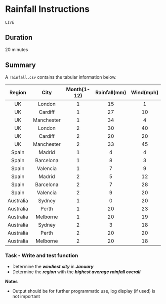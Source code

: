 # Rainfall Instructions

`LIVE`

## Duration
20 minutes

## Summary
A ```rainfall.csv``` contains the tabular information below.

|Region|City|Month(1-12)|Rainfall(mm)|Wind(mph)|
|:---:|:---:|:---:|:---:|:---:|
|UK|London|1|15|1|
|UK|Cardiff|1|27|10|
|UK|Manchester|1|34|4|
|UK|London|2|30|40|
|UK|Cardiff|2|20|20|
|UK|Manchester|2|33|45|
|Spain|Madrid|1|4|4|
|Spain|Barcelona|1|8|3|
|Spain|Valencia|1|7|9|
|Spain|Madrid|2|5|12|
|Spain|Barcelona|2|7|28|
|Spain|Valencia|2|9|20|
|Australia|Sydney|1|0|20|
|Australia|Perth|1|20|23|
|Australia|Melborne|1|20|19|
|Australia|Sydney|2|3|18|
|Australia|Perth|2|20|20|
|Australia|Melborne|2|20|18|

### Task - Write and test function 
* Determine the **_windiest city_** in **_January_**
* Determine the **_region_** with the **_highest average rainfall overall_**
        
**Notes**
- Output should be for further programmatic use, log display (if used) is not important